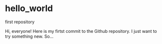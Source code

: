 # hello_world
first repository


Hi, everyone!
Here is my firtst commit to the Github repository.
I just want to try something new. So...
